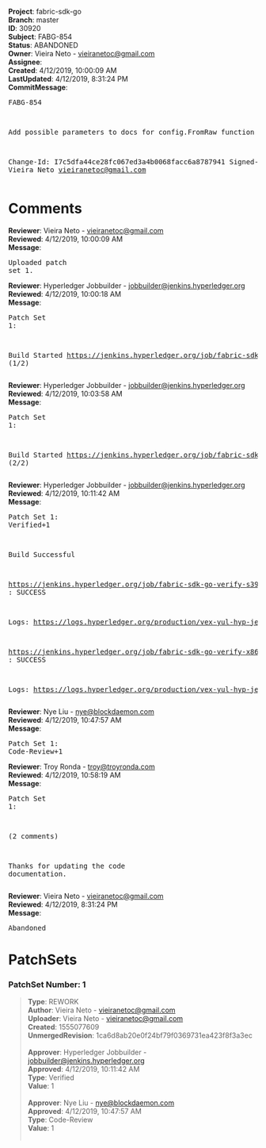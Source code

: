 <strong>Project</strong>: fabric-sdk-go<br><strong>Branch</strong>: master<br><strong>ID</strong>: 30920<br><strong>Subject</strong>: FABG-854<br><strong>Status</strong>: ABANDONED<br><strong>Owner</strong>: Vieira Neto - vieiranetoc@gmail.com<br><strong>Assignee</strong>:<br><strong>Created</strong>: 4/12/2019, 10:00:09 AM<br><strong>LastUpdated</strong>: 4/12/2019, 8:31:24 PM<br><strong>CommitMessage</strong>:<br><pre>FABG-854

Add possible parameters to docs for config.FromRaw function

Change-Id: I7c5dfa44ce28fc067ed3a4b0068facc6a8787941
Signed-off-by: Vieira Neto <vieiranetoc@gmail.com>
</pre><h1>Comments</h1><strong>Reviewer</strong>: Vieira Neto - vieiranetoc@gmail.com<br><strong>Reviewed</strong>: 4/12/2019, 10:00:09 AM<br><strong>Message</strong>: <pre>Uploaded patch set 1.</pre><strong>Reviewer</strong>: Hyperledger Jobbuilder - jobbuilder@jenkins.hyperledger.org<br><strong>Reviewed</strong>: 4/12/2019, 10:00:18 AM<br><strong>Message</strong>: <pre>Patch Set 1:

Build Started https://jenkins.hyperledger.org/job/fabric-sdk-go-verify-s390x/150/ (1/2)</pre><strong>Reviewer</strong>: Hyperledger Jobbuilder - jobbuilder@jenkins.hyperledger.org<br><strong>Reviewed</strong>: 4/12/2019, 10:03:58 AM<br><strong>Message</strong>: <pre>Patch Set 1:

Build Started https://jenkins.hyperledger.org/job/fabric-sdk-go-verify-x86_64/110/ (2/2)</pre><strong>Reviewer</strong>: Hyperledger Jobbuilder - jobbuilder@jenkins.hyperledger.org<br><strong>Reviewed</strong>: 4/12/2019, 10:11:42 AM<br><strong>Message</strong>: <pre>Patch Set 1: Verified+1

Build Successful 

https://jenkins.hyperledger.org/job/fabric-sdk-go-verify-s390x/150/ : SUCCESS

Logs: https://logs.hyperledger.org/production/vex-yul-hyp-jenkins-3/fabric-sdk-go-verify-s390x/150

https://jenkins.hyperledger.org/job/fabric-sdk-go-verify-x86_64/110/ : SUCCESS

Logs: https://logs.hyperledger.org/production/vex-yul-hyp-jenkins-3/fabric-sdk-go-verify-x86_64/110</pre><strong>Reviewer</strong>: Nye Liu - nye@blockdaemon.com<br><strong>Reviewed</strong>: 4/12/2019, 10:47:57 AM<br><strong>Message</strong>: <pre>Patch Set 1: Code-Review+1</pre><strong>Reviewer</strong>: Troy Ronda - troy@troyronda.com<br><strong>Reviewed</strong>: 4/12/2019, 10:58:19 AM<br><strong>Message</strong>: <pre>Patch Set 1:

(2 comments)

Thanks for updating the code documentation.</pre><strong>Reviewer</strong>: Vieira Neto - vieiranetoc@gmail.com<br><strong>Reviewed</strong>: 4/12/2019, 8:31:24 PM<br><strong>Message</strong>: <pre>Abandoned</pre><h1>PatchSets</h1><h3>PatchSet Number: 1</h3><blockquote><strong>Type</strong>: REWORK<br><strong>Author</strong>: Vieira Neto - vieiranetoc@gmail.com<br><strong>Uploader</strong>: Vieira Neto - vieiranetoc@gmail.com<br><strong>Created</strong>: 1555077609<br><strong>UnmergedRevision</strong>: 1ca6d8ab20e0f24bf79f0369731ea423f8f3a3ec<br><br><strong>Approver</strong>: Hyperledger Jobbuilder - jobbuilder@jenkins.hyperledger.org<br><strong>Approved</strong>: 4/12/2019, 10:11:42 AM<br><strong>Type</strong>: Verified<br><strong>Value</strong>: 1<br><br><strong>Approver</strong>: Nye Liu - nye@blockdaemon.com<br><strong>Approved</strong>: 4/12/2019, 10:47:57 AM<br><strong>Type</strong>: Code-Review<br><strong>Value</strong>: 1<br><br></blockquote>